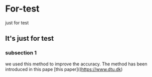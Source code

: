 # For-test
just for test
## It's just for test

### subsection 1
we used this method to improve the accuracy. The method has been introduced in this pape [this paper]((https://www.dtu.dk)
